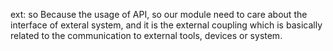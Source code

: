 

ext: so 
Because the usage of API, so our module need to care about the interface of exteral system, 
and it is the external coupling which is basically related to the communication to external tools,  devices or system.

